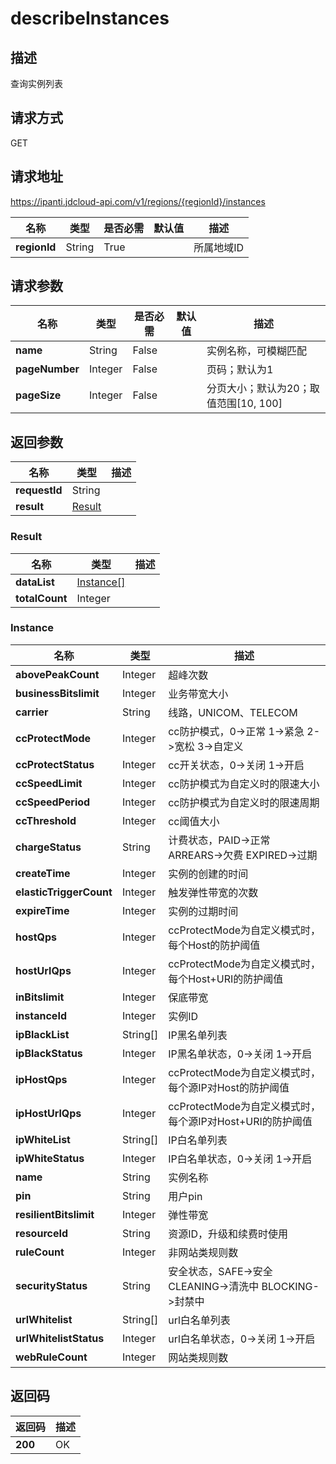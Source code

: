 # describeInstances


## 描述
查询实例列表

## 请求方式
GET

## 请求地址
https://ipanti.jdcloud-api.com/v1/regions/{regionId}/instances

|名称|类型|是否必需|默认值|描述|
|---|---|---|---|---|
|**regionId**|String|True||所属地域ID|

## 请求参数
|名称|类型|是否必需|默认值|描述|
|---|---|---|---|---|
|**name**|String|False||实例名称，可模糊匹配|
|**pageNumber**|Integer|False||页码；默认为1|
|**pageSize**|Integer|False||分页大小；默认为20；取值范围[10, 100]|


## 返回参数
|名称|类型|描述|
|---|---|---|
|**requestId**|String||
|**result**|[Result](##Result)||


### <a name="Result">Result</a>
|名称|类型|描述|
|---|---|---|
|**dataList**|[Instance[]](##Instance)||
|**totalCount**|Integer||
### <a name="Instance">Instance</a>
|名称|类型|描述|
|---|---|---|
|**abovePeakCount**|Integer|超峰次数|
|**businessBitslimit**|Integer|业务带宽大小|
|**carrier**|String|线路，UNICOM、TELECOM|
|**ccProtectMode**|Integer|cc防护模式，0->正常 1->紧急 2->宽松 3->自定义|
|**ccProtectStatus**|Integer|cc开关状态，0->关闭 1->开启|
|**ccSpeedLimit**|Integer|cc防护模式为自定义时的限速大小|
|**ccSpeedPeriod**|Integer|cc防护模式为自定义时的限速周期|
|**ccThreshold**|Integer|cc阈值大小|
|**chargeStatus**|String|计费状态，PAID->正常 ARREARS->欠费 EXPIRED->过期|
|**createTime**|Integer|实例的创建的时间|
|**elasticTriggerCount**|Integer|触发弹性带宽的次数|
|**expireTime**|Integer|实例的过期时间|
|**hostQps**|Integer|ccProtectMode为自定义模式时，每个Host的防护阈值|
|**hostUrlQps**|Integer|ccProtectMode为自定义模式时，每个Host+URI的防护阈值|
|**inBitslimit**|Integer|保底带宽|
|**instanceId**|Integer|实例ID|
|**ipBlackList**|String[]|IP黑名单列表|
|**ipBlackStatus**|Integer|IP黑名单状态，0->关闭 1->开启|
|**ipHostQps**|Integer|ccProtectMode为自定义模式时，每个源IP对Host的防护阈值|
|**ipHostUrlQps**|Integer|ccProtectMode为自定义模式时，每个源IP对Host+URI的防护阈值|
|**ipWhiteList**|String[]|IP白名单列表|
|**ipWhiteStatus**|Integer|IP白名单状态，0->关闭 1->开启|
|**name**|String|实例名称|
|**pin**|String|用户pin|
|**resilientBitslimit**|Integer|弹性带宽|
|**resourceId**|String|资源ID，升级和续费时使用|
|**ruleCount**|Integer|非网站类规则数|
|**securityStatus**|String|安全状态，SAFE->安全 CLEANING->清洗中 BLOCKING->封禁中|
|**urlWhitelist**|String[]|url白名单列表|
|**urlWhitelistStatus**|Integer|url白名单状态，0->关闭 1->开启|
|**webRuleCount**|Integer|网站类规则数|

## 返回码
|返回码|描述|
|---|---|
|**200**|OK|
